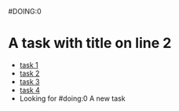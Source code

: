 #DOING:0
# A task with title on line 2

- [task 1](#todo:10)
- [task 2](#doing:10)
- [task 3](#todo:0)
- [task 4](#doing:0)
- Looking for #doing:0 A new task
<!--
- #DOING: Find tasks in markdown coments
 -->
